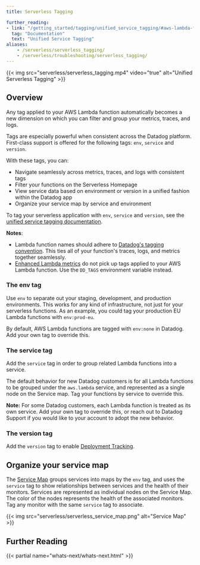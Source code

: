 ```yaml
---
title: Serverless Tagging

further_reading:
- link: "/getting_started/tagging/unified_service_tagging/#aws-lambda-functions"
  tag: "Documentation"
  text: "Unified Service Tagging"
aliases:
    - /serverless/serverless_tagging/
    - /serverless/troubleshooting/serverless_tagging/
---
```


{{< img src="serverless/serverless_tagging.mp4" video="true" alt="Unified Serverless Tagging" >}}

## Overview

Any tag applied to your AWS Lambda function automatically becomes a new dimension on which you can filter and group your metrics, traces, and logs.

Tags are especially powerful when consistent across the Datadog platform. First-class support is offered for the following tags: `env`, `service` and `version`.

With these tags, you can:

- Navigate seamlessly across metrics, traces, and logs with consistent tags
- Filter your functions on the Serverless Homepage
- View service data based on environment or version in a unified fashion within the Datadog app
- Organize your service map by service and environment

To tag your serverless application with `env`, `service` and `version`, see the [unified service tagging documentation][1].

**Notes**:

- Lambda function names should adhere to [Datadog's tagging convention][2]. This ties all of your function's traces, logs, and metrics together seamlessly.
- [Enhanced Lambda metrics][5] do not pick up tags applied to your AWS Lambda function. Use the `DD_TAGS` environment variable instead.

### The env tag

Use `env` to separate out your staging, development, and production environments. This works for any kind of infrastructure, not just for your serverless functions. As an example, you could tag your production EU Lambda functions with `env:prod-eu`.

By default, AWS Lambda functions are tagged with `env:none` in Datadog. Add your own tag to override this.

### The service tag

Add the `service` tag in order to group related Lambda functions into a service.

The default behavior for new Datadog customers is for all Lambda functions to be grouped under the `aws.lambda` service, and represented as a single node on the Service map. Tag your functions by service to override this.

**Note:** For some Datadog customers, each Lambda function is treated as its own service. Add your own tag to override this, or reach out to Datadog Support if you would like to your account to adopt the new behavior.

### The version tag

Add the `version` tag to enable [Deployment Tracking][3].

## Organize your service map

The [Service Map][4] groups services into maps by the `env` tag, and uses the `service` tag to show relationships between services and the health of their monitors. Services are represented as individual nodes on the Service Map. The color of the nodes represents the health of the associated monitors. Tag any monitor with the same `service` tag to associate.

{{< img src="serverless/serverless_service_map.png" alt="Service Map" >}}

## Further Reading

{{< partial name="whats-next/whats-next.html" >}}


[1]: /getting_started/tagging/unified_service_tagging/#aws-lambda-functions
[2]: /developers/guide/what-best-practices-are-recommended-for-naming-metrics-and-tags/#rules-and-best-practices-for-naming-tags
[3]: /tracing/services/deployment_tracking/
[4]: /tracing/services/services_map/
[5]: /serverless/aws_lambda/metrics#enhanced-lambda-metrics
